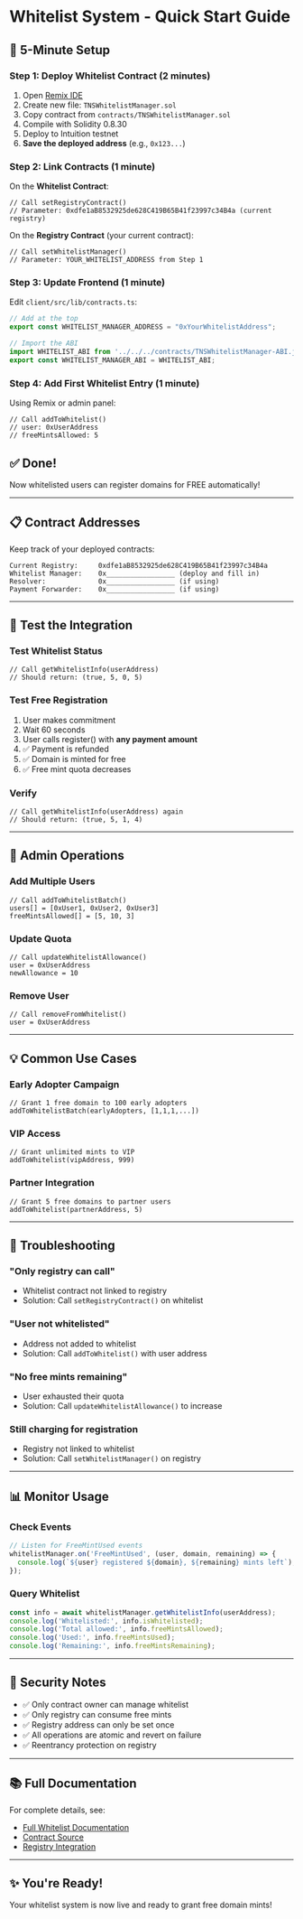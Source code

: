 # Whitelist System - Quick Start Guide

## 🚀 **5-Minute Setup**

### **Step 1: Deploy Whitelist Contract** (2 minutes)

1. Open [Remix IDE](https://remix.ethereum.org)
2. Create new file: `TNSWhitelistManager.sol`
3. Copy contract from `contracts/TNSWhitelistManager.sol`
4. Compile with Solidity 0.8.30
5. Deploy to Intuition testnet
6. **Save the deployed address** (e.g., `0x123...`)

### **Step 2: Link Contracts** (1 minute)

On the **Whitelist Contract**:
```solidity
// Call setRegistryContract()
// Parameter: 0xdfe1aB8532925de628C419B65B41f23997c34B4a (current registry)
```

On the **Registry Contract** (your current contract):
```solidity
// Call setWhitelistManager()
// Parameter: YOUR_WHITELIST_ADDRESS from Step 1
```

### **Step 3: Update Frontend** (1 minute)

Edit `client/src/lib/contracts.ts`:

```typescript
// Add at the top
export const WHITELIST_MANAGER_ADDRESS = "0xYourWhitelistAddress";

// Import the ABI
import WHITELIST_ABI from '../../../contracts/TNSWhitelistManager-ABI.json';
export const WHITELIST_MANAGER_ABI = WHITELIST_ABI;
```

### **Step 4: Add First Whitelist Entry** (1 minute)

Using Remix or admin panel:

```solidity
// Call addToWhitelist()
// user: 0xUserAddress
// freeMintsAllowed: 5
```

## ✅ **Done!**

Now whitelisted users can register domains for FREE automatically!

---

## 📋 **Contract Addresses**

Keep track of your deployed contracts:

```
Current Registry:     0xdfe1aB8532925de628C419B65B41f23997c34B4a
Whitelist Manager:    0x_________________ (deploy and fill in)
Resolver:             0x_________________ (if using)
Payment Forwarder:    0x_________________ (if using)
```

---

## 🧪 **Test the Integration**

### Test Whitelist Status
```solidity
// Call getWhitelistInfo(userAddress)
// Should return: (true, 5, 0, 5)
```

### Test Free Registration
1. User makes commitment
2. Wait 60 seconds
3. User calls register() with **any payment amount**
4. ✅ Payment is refunded
5. ✅ Domain is minted for free
6. ✅ Free mint quota decreases

### Verify
```solidity
// Call getWhitelistInfo(userAddress) again
// Should return: (true, 5, 1, 4)
```

---

## 🔧 **Admin Operations**

### Add Multiple Users

```solidity
// Call addToWhitelistBatch()
users[] = [0xUser1, 0xUser2, 0xUser3]
freeMintsAllowed[] = [5, 10, 3]
```

### Update Quota

```solidity
// Call updateWhitelistAllowance()
user = 0xUserAddress
newAllowance = 10
```

### Remove User

```solidity
// Call removeFromWhitelist()
user = 0xUserAddress
```

---

## 💡 **Common Use Cases**

### Early Adopter Campaign
```solidity
// Grant 1 free domain to 100 early adopters
addToWhitelistBatch(earlyAdopters, [1,1,1,...])
```

### VIP Access
```solidity
// Grant unlimited mints to VIP
addToWhitelist(vipAddress, 999)
```

### Partner Integration
```solidity
// Grant 5 free domains to partner users
addToWhitelist(partnerAddress, 5)
```

---

## 🐛 **Troubleshooting**

### "Only registry can call"
- Whitelist contract not linked to registry
- Solution: Call `setRegistryContract()` on whitelist

### "User not whitelisted"
- Address not added to whitelist
- Solution: Call `addToWhitelist()` with user address

### "No free mints remaining"
- User exhausted their quota
- Solution: Call `updateWhitelistAllowance()` to increase

### Still charging for registration
- Registry not linked to whitelist
- Solution: Call `setWhitelistManager()` on registry

---

## 📊 **Monitor Usage**

### Check Events

```javascript
// Listen for FreeMintUsed events
whitelistManager.on('FreeMintUsed', (user, domain, remaining) => {
  console.log(`${user} registered ${domain}, ${remaining} mints left`);
});
```

### Query Whitelist

```javascript
const info = await whitelistManager.getWhitelistInfo(userAddress);
console.log('Whitelisted:', info.isWhitelisted);
console.log('Total allowed:', info.freeMintsAllowed);
console.log('Used:', info.freeMintsUsed);
console.log('Remaining:', info.freeMintsRemaining);
```

---

## 🔐 **Security Notes**

- ✅ Only contract owner can manage whitelist
- ✅ Only registry can consume free mints
- ✅ Registry address can only be set once
- ✅ All operations are atomic and revert on failure
- ✅ Reentrancy protection on registry

---

## 📚 **Full Documentation**

For complete details, see:
- [Full Whitelist Documentation](./WHITELIST_SYSTEM.md)
- [Contract Source](../contracts/TNSWhitelistManager.sol)
- [Registry Integration](../contracts/TNSRegistryERC721.sol)

---

## ✨ **You're Ready!**

Your whitelist system is now live and ready to grant free domain mints!
